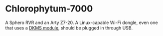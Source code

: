 # Chlorophytum-7000
A Sphero RVR and an Arty Z7-20. A Linux-capable Wi-Fi dongle, even one that uses a [DKMS module](https://github.com/fastoe/RTL8812BU), should be plugged in through USB.

